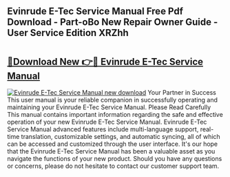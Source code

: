 ## Evinrude E-Tec Service Manual Free Pdf Download - Part-oBo New Repair Owner Guide - User Service Edition XRZhh

# <h2><a href="http://bc41654.oget.top/?id=Evinrude+E-Tec+Service+Manual">🔗Download New 👉🔴 Evinrude E-Tec Service Manual</a></h2>

[![Evinrude E-Tec Service Manual new download](https://i.imgur.com/5g1atiW.png)](http://bc41654.oget.top/?id=Evinrude+E-Tec+Service+Manual)
Your Partner in Success This user manual is your reliable companion in successfully operating and maintaining your Evinrude E-Tec Service Manual. Please Read Carefully This manual contains important information regarding the safe and effective operation of your new Evinrude E-Tec Service Manual. Evinrude E-Tec Service Manual advanced features include multi-language support, real-time translation, customizable settings, and automatic syncing, all of which can be accessed and customized through the user interface. It's our hope that the Evinrude E-Tec Service Manual has been a valuable asset as you navigate the functions of your new product. Should you have any questions or concerns, please do not hesitate to contact our customer support team.
